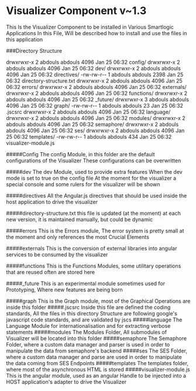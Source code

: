 Visualizer Component v~1.3
=========================

This Is the Visualizer Component to be installed in Various Smartlogic Applications
In this File, Will be described how to install and use the files in this application


###Directory Structure

drwxrwxr-x  2 abdouls abdouls 4096 Jan 25 06:32 config/
drwxrwxr-x  2 abdouls abdouls 4096 Jan 25 06:32 dev/
drwxrwxr-x  2 abdouls abdouls 4096 Jan 25 06:32 directives/
-rw-rw-r--  1 abdouls abdouls 2398 Jan 25 06:32 directory-structure.txt
drwxrwxr-x  2 abdouls abdouls 4096 Jan 25 06:32 errors/
drwxrwxr-x  2 abdouls abdouls 4096 Jan 25 06:32 externals/
drwxrwxr-x  2 abdouls abdouls 4096 Jan 25 06:32 functions/
drwxrwxr-x  2 abdouls abdouls 4096 Jan 25 06:32 _future/
drwxrwxr-x  3 abdouls abdouls 4096 Jan 25 06:32 graph/
-rw-rw-r--  1 abdouls abdouls   23 Jan 25 06:32 .jscsrc
drwxrwxr-x  2 abdouls abdouls 4096 Jan 25 06:32 language/
drwxrwxr-x  2 abdouls abdouls 4096 Jan 25 06:32 modules/
drwxrwxr-x  2 abdouls abdouls 4096 Jan 25 06:32 semaphore/
drwxrwxr-x  2 abdouls abdouls 4096 Jan 25 06:32 ses/
drwxrwxr-x  2 abdouls abdouls 4096 Jan 25 06:32 templates/
-rw-rw-r--  1 abdouls abdouls  434 Jan 25 06:32 visualizer-module.js


#####Config
The config Module, in this folder are the default configurations of the Visualizer
These configurations can be overwritten

#####dev
The dev Module, used to provide extra features When the dev mode is set to true on the config file
At the moment for the visualizer a special console and some rulers for the visualizer will be shown

#####directives
All the Angular.js directives that should be used inside the host application to drive the visualizer

#####directory-structure.txt
this file is updated (at the moment) at each new version, it is maintained manually, but could be dynamic

#####errors
This is the Errors module, The error system is pretty small at the moment and only references the most Crucial Elements

#####externals
This is the conversion of external libraries into angular services to be consumed by the visualizer

#####functions
This is the Functions Modules, some utilitary operations that are reused often are stored here

#####_future
This is an experimental module sometimes used for Prototyping, Where new features are being born

#####graph
This is the Graph module, most of the Graphical Operations are inside this folder
#####.jscsrc
Inside this file are defined the coding standards, All the files in this directory Structure are following 
google's javascript code standards, and are validated by jscs
#####language
The Language Module for internationalisation and for extracting verbose statements
#####modules
The Modules Folder, All submodules of Visualizer will be located into this folder
#####semaphore
The Semaphore Folder, where a custom data manager and parser is used in order to manipulate the data from semaphore's backend
#####ses
The SES Folder, where a custom data manager and parse are used in order to manipulate the data coming from SES Endpoints
#####templates
The templates folder, where most of the asynchronous HTML is stored
#####visualizer-module.js
This is the angular module, used as an angular Handle to be injected into a HOST application's adapter to drive the Visualizer
